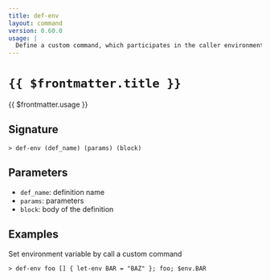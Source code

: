 ```yaml
---
title: def-env
layout: command
version: 0.60.0
usage: |
  Define a custom command, which participates in the caller environment
---
```


# `{{ $frontmatter.title }}`

<div style='white-space: pre-wrap;'>{{ $frontmatter.usage }}</div>

## Signature

`> def-env (def_name) (params) (block)`

## Parameters

- `def_name`: definition name
- `params`: parameters
- `block`: body of the definition

## Examples

Set environment variable by call a custom command

```shell
> def-env foo [] { let-env BAR = "BAZ" }; foo; $env.BAR
```
